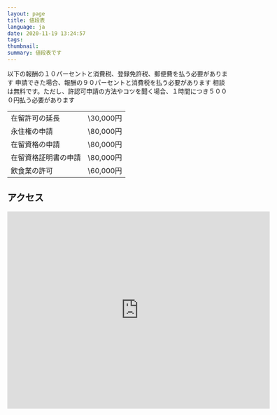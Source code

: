 ```yaml
---
layout: page
title: 値段表
language: ja
date: 2020-11-19 13:24:57
tags:
thumbnail:
summary: 値段表です
---
```

以下の報酬の１０パーセントと消費税、登録免許税、郵便費を払う必要があります
申請できた場合、報酬の９０パーセントと消費税を払う必要があります
相談は無料です。ただし、許認可申請の方法やコツを聞く場合、１時間につき５０００円払う必要があります

|    |    |
| ---- | ---- |
| 在留許可の延長 |  \30,000円  |
| 永住権の申請 |  \80,000円  |
| 在留資格の申請 |  \80,000円  |
| 在留資格証明書の申請 |  \80,000円  |
| 飲食業の許可 | \60,000円 |

## アクセス
<iframe src="https://www.google.com/maps/embed?pb=!1m18!1m12!1m3!1d3239.0648183045996!2d139.79760191526!3d35.724624380184196!2m3!1f0!2f0!3f0!3m2!1i1024!2i768!4f13.1!3m3!1m2!1s0x60188eeef5223ba1%3A0x55c97367f17381df!2z44CSMTExLTAwMjUg5p2x5Lqs6YO95Y-w5p2x5Yy65p2x5rWF6I2J77yS5LiB55uu77yS77yU4oiS77yR77yXIOOBteOBmOOCs-ODvOODnQ!5e0!3m2!1sja!2sjp!4v1548125976549" width="600" height="450" frameborder="0" style="border:0" allowfullscreen="" ></iframe>
